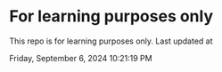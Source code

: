 # For learning purposes only
This repo is for learning purposes only.
Last updated at

Friday, September 6, 2024 10:21:19 PM

